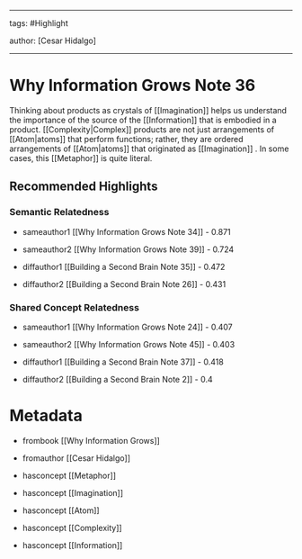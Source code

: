 




---

tags: #Highlight

author: [Cesar Hidalgo]

---
# Why Information Grows Note 36




Thinking about products as crystals of  [[Imagination]]  helps us understand the importance of the source of the  [[Information]]  that is embodied in a product.  [[Complexity|Complex]]  products are not just arrangements of  [[Atom|atoms]]  that perform functions; rather, they are ordered arrangements of  [[Atom|atoms]]  that originated as  [[Imagination]] . In some cases, this  [[Metaphor]]  is quite literal.


## Recommended Highlights

### Semantic Relatedness


- sameauthor1 [[Why Information Grows Note 34]] - 0.871

- sameauthor2 [[Why Information Grows Note 39]] - 0.724

- diffauthor1 [[Building a Second Brain Note 35]] - 0.472

- diffauthor2 [[Building a Second Brain Note 26]] - 0.431
### Shared Concept Relatedness


- sameauthor1 [[Why Information Grows Note 24]] - 0.407

- sameauthor2 [[Why Information Grows Note 45]] - 0.403

- diffauthor1 [[Building a Second Brain Note 37]] - 0.418

- diffauthor2 [[Building a Second Brain Note 2]] - 0.4
# Metadata


- frombook [[Why Information Grows]]

- fromauthor [[Cesar Hidalgo]]

- hasconcept [[Metaphor]]

- hasconcept [[Imagination]]

- hasconcept [[Atom]]

- hasconcept [[Complexity]]

- hasconcept [[Information]]